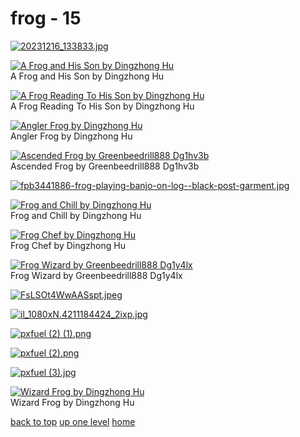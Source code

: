 # frog - 15
[![20231216_133833.jpg](/mobile/frog/20231216_133833.jpg "20231216_133833.jpg")](https://raw.githubusercontent.com/buckmanc/wallpapers/main/mobile/frog/20231216_133833.jpg)

[![A Frog and His Son by Dingzhong Hu](/mobile/frog/a%20frog%20and%20his%20son%20by%20Dingzhong%20Hu.jpg "A Frog and His Son by Dingzhong Hu")](https://raw.githubusercontent.com/buckmanc/wallpapers/main/mobile/frog/a%20frog%20and%20his%20son%20by%20Dingzhong%20Hu.jpg)\
A Frog and His Son by Dingzhong Hu

[![A Frog Reading To His Son by Dingzhong Hu](/mobile/frog/a%20frog%20reading%20to%20his%20son%20by%20Dingzhong%20Hu.jpg "A Frog Reading To His Son by Dingzhong Hu")](https://raw.githubusercontent.com/buckmanc/wallpapers/main/mobile/frog/a%20frog%20reading%20to%20his%20son%20by%20Dingzhong%20Hu.jpg)\
A Frog Reading To His Son by Dingzhong Hu

[![Angler Frog by Dingzhong Hu](/mobile/frog/angler%20frog%20by%20Dingzhong%20Hu.jpg "Angler Frog by Dingzhong Hu")](https://raw.githubusercontent.com/buckmanc/wallpapers/main/mobile/frog/angler%20frog%20by%20Dingzhong%20Hu.jpg)\
Angler Frog by Dingzhong Hu

[![Ascended Frog by Greenbeedrill888 Dg1hv3b](/mobile/frog/ascended_frog_by_greenbeedrill888_dg1hv3b.png "Ascended Frog by Greenbeedrill888 Dg1hv3b")](https://raw.githubusercontent.com/buckmanc/wallpapers/main/mobile/frog/ascended_frog_by_greenbeedrill888_dg1hv3b.png)\
Ascended Frog by Greenbeedrill888 Dg1hv3b

[![fpb3441886-frog-playing-banjo-on-log--black-post-garment.jpg](/mobile/frog/fpb3441886-frog-playing-banjo-on-log--black-post-garment.jpg "fpb3441886-frog-playing-banjo-on-log--black-post-garment.jpg")](https://raw.githubusercontent.com/buckmanc/wallpapers/main/mobile/frog/fpb3441886-frog-playing-banjo-on-log--black-post-garment.jpg)

[![Frog and Chill by Dingzhong Hu](/mobile/frog/frog%20and%20chill%20by%20Dingzhong%20Hu.jpg "Frog and Chill by Dingzhong Hu")](https://raw.githubusercontent.com/buckmanc/wallpapers/main/mobile/frog/frog%20and%20chill%20by%20Dingzhong%20Hu.jpg)\
Frog and Chill by Dingzhong Hu

[![Frog Chef by Dingzhong Hu](/mobile/frog/frog%20chef%20by%20Dingzhong%20Hu.jpg "Frog Chef by Dingzhong Hu")](https://raw.githubusercontent.com/buckmanc/wallpapers/main/mobile/frog/frog%20chef%20by%20Dingzhong%20Hu.jpg)\
Frog Chef by Dingzhong Hu

[![Frog Wizard by Greenbeedrill888 Dg1y4lx](/mobile/frog/frog_wizard_by_greenbeedrill888_dg1y4lx.png "Frog Wizard by Greenbeedrill888 Dg1y4lx")](https://raw.githubusercontent.com/buckmanc/wallpapers/main/mobile/frog/frog_wizard_by_greenbeedrill888_dg1y4lx.png)\
Frog Wizard by Greenbeedrill888 Dg1y4lx

[![FsLSOt4WwAASspt.jpeg](/mobile/frog/FsLSOt4WwAASspt.jpeg "FsLSOt4WwAASspt.jpeg")](https://raw.githubusercontent.com/buckmanc/wallpapers/main/mobile/frog/FsLSOt4WwAASspt.jpeg)

[![il_1080xN.4211184424_2ixp.jpg](/mobile/frog/il_1080xN.4211184424_2ixp.jpg "il_1080xN.4211184424_2ixp.jpg")](https://raw.githubusercontent.com/buckmanc/wallpapers/main/mobile/frog/il_1080xN.4211184424_2ixp.jpg)

[![pxfuel (2) (1).png](/mobile/frog/pxfuel%20(2)%20(1).png "pxfuel (2) (1).png")](https://raw.githubusercontent.com/buckmanc/wallpapers/main/mobile/frog/pxfuel%20(2)%20(1).png)

[![pxfuel (2).png](/mobile/frog/pxfuel%20(2).png "pxfuel (2).png")](https://raw.githubusercontent.com/buckmanc/wallpapers/main/mobile/frog/pxfuel%20(2).png)

[![pxfuel (3).jpg](/mobile/frog/pxfuel%20(3).jpg "pxfuel (3).jpg")](https://raw.githubusercontent.com/buckmanc/wallpapers/main/mobile/frog/pxfuel%20(3).jpg)

[![Wizard Frog by Dingzhong Hu](/mobile/frog/wizard%20frog%20by%20Dingzhong%20Hu.png "Wizard Frog by Dingzhong Hu")](https://raw.githubusercontent.com/buckmanc/wallpapers/main/mobile/frog/wizard%20frog%20by%20Dingzhong%20Hu.png)\
Wizard Frog by Dingzhong Hu



[back to top](#)
[up one level](/mobile/README.MD)
[home](/)
